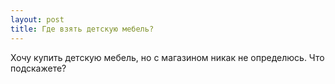 ```yaml
---
layout: post 
title: Где взять детскую мебель? 
--- 
```

Хочу купить детскую мебель, но с магазином никак не определюсь. Что подскажете?